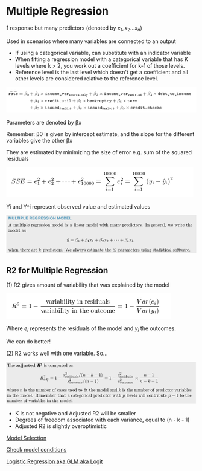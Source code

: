 # Multiple Regression

1 response but many predictors (denoted by $x_1,x_2 ... x_n$)

Used in scenarios where many variables are connected to an output

- If using a categorical variable, can substitute with an indicator variable
- When fitting a regression model with a categorical variable that has K levels where k > 2, you work out a coefficient for k-1 of those levels.
- Reference level is the last level which doesn't get a coefficient and all other levels are considered relative to the reference level.

![Multiple%20Regression%20df92d2397dd04b5aa93cd305c4ebba9d/Untitled.png](Multiple%20Regression%20df92d2397dd04b5aa93cd305c4ebba9d/Untitled.png)

Parameters are denoted by βx

Remember: β0 is given by intercept estimate, and the slope for the different variables give the other βx

They are estimated by minimizing the size of error e.g. sum of the squared residuals 

![Multiple%20Regression%20df92d2397dd04b5aa93cd305c4ebba9d/Untitled%201.png](Multiple%20Regression%20df92d2397dd04b5aa93cd305c4ebba9d/Untitled%201.png)

Yi and Y^i represent observed value and estimated values

![Multiple%20Regression%20df92d2397dd04b5aa93cd305c4ebba9d/Untitled%202.png](Multiple%20Regression%20df92d2397dd04b5aa93cd305c4ebba9d/Untitled%202.png)

## R2 for Multiple Regression

(1) R2 gives amount of variability that was explained by the model 

![Multiple%20Regression%20df92d2397dd04b5aa93cd305c4ebba9d/Untitled%203.png](Multiple%20Regression%20df92d2397dd04b5aa93cd305c4ebba9d/Untitled%203.png)

Where $e_i$ represents the residuals of the model and $y_i$ the outcomes. 

We can do better!

(2) R2 works well with one variable. So...

![Multiple%20Regression%20df92d2397dd04b5aa93cd305c4ebba9d/Untitled%204.png](Multiple%20Regression%20df92d2397dd04b5aa93cd305c4ebba9d/Untitled%204.png)

- K is not negative and Adjusted R2 will be smaller
- Degrees of freedom associated with each variance, equal to (n - k - 1)
- Adjusted R2 is slightly overoptimistic

[Model Selection](Multiple%20Regression%20df92d2397dd04b5aa93cd305c4ebba9d/Model%20Selection%2074a867f7b1404bffb49265b994cf611a.md)

[Check model conditions ](Multiple%20Regression%20df92d2397dd04b5aa93cd305c4ebba9d/Check%20model%20conditions%2079e92fec367846d2bccde862c752b1c8.md)

[Logistic Regression aka GLM aka Logit](Multiple%20Regression%20df92d2397dd04b5aa93cd305c4ebba9d/Logistic%20Regression%20aka%20GLM%20aka%20Logit%20ff9c4817d4d444dfa8db9587efed44f4.md)
